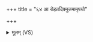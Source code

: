 +++
title = "६४ आ रोहतदिवमुत्तमामृषयो"

+++
<details><summary>मूलम् (VS)</summary>

आ रो॑हत॒दिव॑मुत्त॒मामृष॑यो॒ मा बि॑भीतन। सोम॑पाः॒ सोम॑पायिन इ॒दं वः॑ क्रियतेह॒विरग॑न्म॒ ज्योति॑रुत्त॒मम् ॥
</details>